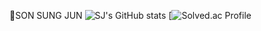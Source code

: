 💎SON SUNG JUN
![SJ's GitHub stats](https://github-readme-stats.vercel.app/api?username=sj-son&show_icons=true&theme=gruvbox)
[![Solved.ac Profile](http://mazassumnida.wtf/api/v2/generate_badge?boj=백준아이디)
<!--
**sj-son/sj-son** is a ✨ _special_ ✨ repository because its `README.md` (this file) appears on your GitHub profile.

Here are some ideas to get you started:

- 🔭 I’m currently working on ...
- 🌱 I’m currently learning ...
- 👯 I’m looking to collaborate on ...
- 🤔 I’m looking for help with ...
- 💬 Ask me about ...
- 📫 How to reach me: ...
- 😄 Pronouns: ...
- ⚡ Fun fact: ...
-->
